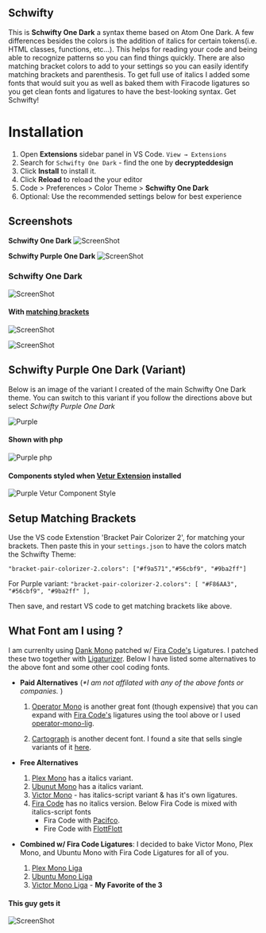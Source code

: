 ## Schwifty

This is **Schwifty One Dark** a syntax theme based on Atom One Dark. A few differences besides the colors is the addition of italics for certain tokens(i.e. HTML classes, functions, etc...). This helps for reading your code and being able to recognize patterns so you can find things quickly. There are also matching bracket colors to add to your settings so you can easily identify matching brackets and parenthesis. To get full use of italics I added some fonts that would suit you as well as baked them with Firacode ligatures so you get clean fonts and ligatures to have the best-looking syntax. Get Schwifty!

# Installation

1. Open **Extensions** sidebar panel in VS Code. `View → Extensions`
2. Search for `Schwifty One Dark` - find the one by **decrypteddesign**
3. Click **Install** to install it.
4. Click **Reload** to reload the your editor
5. Code > Preferences > Color Theme > **Schwifty One Dark**
6. Optional: Use the recommended settings below for best experience

## Screenshots

**Schwifty One Dark**
![ScreenShot](/images/regular-close.png)

**Schwifty Purple One Dark**
![ScreenShot](/images/purple-close-matching.png)


### Schwifty One Dark ###
![ScreenShot](/images/import.png)


#### With [matching brackets](#setup-matching-brackets) ####

![ScreenShot](/images/regular-long.png)

![ScreenShot](/images/promises.png)

 ## Schwifty Purple One Dark (Variant) ##

 Below is an image of the variant I created of the main Schwifty One Dark theme. You can switch to this variant if you follow the directions above but select *Schwifty Purple One Dark*

 ![Purple](/images/purple-long-matching.png)
 
 #### Shown with php ####

 ![Purple php](/images/purple-variant-php-code-2.jpg)

 #### Components styled when [Vetur Extension](https://marketplace.visualstudio.com/items?itemName=octref.vetur) installed ####

 ![Purple Vetur Component Style](/images/vue-vetur-screenshot.jpg)

## Setup Matching Brackets

Use the VS code Extenstion 'Bracket Pair Colorizer 2', for matching your brackets. 
Then paste this in your `settings.json` to have the colors match the Schwifty Theme:

`"bracket-pair-colorizer-2.colors": ["#f9a571","#56cbf9", "#9ba2ff"]`

For Purple variant: `"bracket-pair-colorizer-2.colors": [ "#F86AA3", "#56cbf9", "#9ba2ff" ],`

Then save, and restart VS code to get matching brackets like above.


## What Font am I using ?

 
 I am currenlty using [Dank Mono](https://dank.sh/) patched w/ [Fira Code's](https://github.com/tonsky/FiraCode) Ligatures. I patched these two together with [Ligaturizer](https://github.com/ToxicFrog/Ligaturizer). Below I have listed some alternatives to the above font and some other cool coding fonts.

 - **Paid Alternatives** (_*I am not affilated with any of the above fonts or companies._ )
    1. [Operator Mono](https://www.typography.com/fonts/operator/styles/operatormono) is another great font (though expensive) that you can expand with [Fira Code's](https://github.com/tonsky/FiraCode) ligatures using the tool above or I used [operator-mono-lig](https://github.com/kiliman/operator-mono-lig). 
 
    2. [Cartograph](https://connary.com/cartograph.html) is another decent font. I found a site that sells single variants of it [here](https://www.myfonts.com/fonts/connary-fagen/cartograph-cf/).
 
      
 
 - **Free Alternatives**
   1. [Plex Mono](https://fonts.google.com/specimen/IBM+Plex+Mono) has a italics variant. 
   2. [Ubunut Mono](https://fonts.google.com/specimen/Ubuntu+Mono) has a italics variant.
   3. [Victor Mono](https://rubjo.github.io/victor-mono/) - has italics-script variant & has it's own ligatures.
   4. [Fira Code](https://github.com/tonsky/FiraCode) has no italics version. Below Fira Code is mixed with italics-script fonts
        -  Fira Code with [Pacifco](https://github.com/kosimst/Firicico). 
        -  Fire Code with [FlottFlott](https://github.com/kosimst/FiraFlott)  

 - **Combined w/ Fira Code Ligatures**: I decided to bake Victor Mono, Plex Mono, and Ubuntu Mono with Fira Code Ligatures for all of you.
      1. [Plex Mono Liga](https://github.com/mcqua007/schwifty/tree/master/coding-fonts/Plex-Mono-Liga(FIra%20Code%20Ligatures))
      2. [Ubuntu Mono Liga](https://github.com/mcqua007/schwifty/tree/master/coding-fonts/Ubuntu-Mono-Liga(Fira%20Code%20Ligatures))
      3. [Victor Mono Liga](https://github.com/mcqua007/schwifty/tree/master/coding-fonts/Victor-Mono-Liga(Fira%20Code%20Ligatures)) - **My Favorite of the 3**
      
 #### This guy gets it ####

![ScreenShot](/images/rick-gets-schwifty.jpg)
